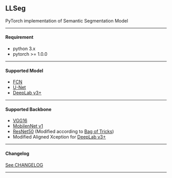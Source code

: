 ## LLSeg 

PyTorch implementation of Semantic Segmentation Model

---

#### Requirement

* python 3.x
* pytorch >= 1.0.0

---

#### Supported Model

* [FCN]
* [U-Net]
* [DeepLab v3+]

---

#### Supported Backbone

* [VGG16]
* [MobilenNet v1]
* [ResNet50] (Modified according to [Bag of Tricks])
* Modified Aligned Xception for [DeepLab v3+]

---

#### Changelog

[See CHANGELOG]

---

[VGG16]:https://arxiv.org/abs/1409.1556
[MobilenNet v1]:https://arxiv.org/abs/1704.04861
[ResNet50]:https://arxiv.org/abs/1512.03385
[FCN]:https://arxiv.org/abs/1411.4038
[U-Net]:https://arxiv.org/abs/1505.04597
[DeepLab v3+]:https://arxiv.org/abs/1802.02611
[Bag of Tricks]:https://arxiv.org/abs/1812.01187
[See CHANGELOG]:https://github.com/linbo0518/LLSeg/blob/master/CHANGELOG.md